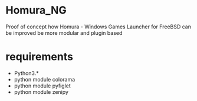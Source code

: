 # Homura_NG
Proof of concept how Homura - Windows Games Launcher for FreeBSD can be improved be more modular and plugin based

# requirements
* Python3.*
* python module colorama
* python module pyfiglet
* python module zenipy

